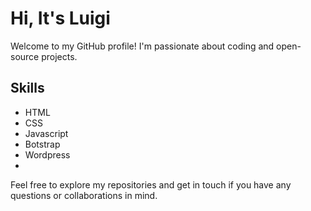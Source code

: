# Hi, It's Luigi

Welcome to my GitHub profile! I'm passionate about coding and open-source projects.

## Skills

- HTML
- CSS
- Javascript
- Botstrap
- Wordpress
- 

Feel free to explore my repositories and get in touch if you have any questions or collaborations in mind.
